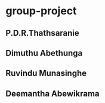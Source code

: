 # group-project
## P.D.R.Thathsaranie
## Dimuthu Abethunga
## Ruvindu Munasinghe
## Deemantha Abewikrama
